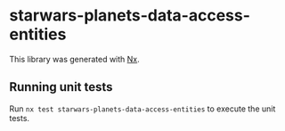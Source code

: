 # starwars-planets-data-access-entities

This library was generated with [Nx](https://nx.dev).

## Running unit tests

Run `nx test starwars-planets-data-access-entities` to execute the unit tests.
